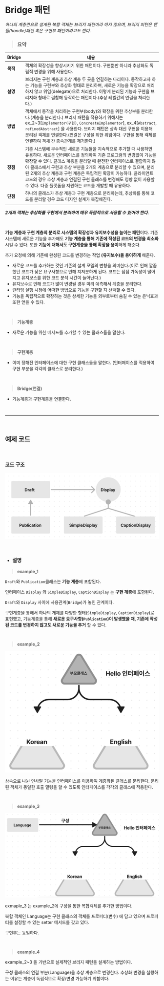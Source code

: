 # **Bridge 패턴**

*하나의 계층만으로 설계된 복합 객체는 브리지 패턴이라 하지 않으며, 브리지 피턴은 핸들(handle)패턴 혹은 구현부 패턴이라고도 한다.*

> ### **요약**

Bridge|내용|
|---|---|
|**목적**|객체의 확장성을 향상시키기 위한 패턴이다. 구현뿐만 아니라 추상화도 독립적 변경을 위해 사용한다.|
|**설명**|브리지는 구현 계층과 추상 계층 두 곳을 연결하는 다리이다. 동작하고자 하는 기능을 구현부와 추상화 형태로 분리하며, 새로운 기능을 확장으로 처리하지 않고 위임(delegate)으로 처리한다. 이렇게 분리된 기능과 구현을 브리지화 형태로 결합해 동작하는 패턴이다.(추상 레벨간의 연결을 처리한다.)|
|**방법**|객체에서 동작을 처리하는 구현부(body)와 확장을 위한 추상부를 분리한다.(계층을 분리한다.) 브리지 패턴을 적용하기 위해서는 ex_2~3[`Implementor(구현)`, `ConcreateImplementor`], ex_4[`Abstract`, `refinedAbstract`] 을 사용한다. 브리지 패턴은 상속 대신 구현을 이용해 분리된 객체를 연결한다.(연결은 구성을 위한 위임이다. 구현을 통해 객체를 연결하여 객체 간 종속관계를 제거한다.)|
|**장점**|기존 시스템에 부수적인 새로운 기능들을 지속적으로 추가할 때 사용하면 유용하다. 새로운 인터페이스를 정의하여 기존 프로그램의 변경없이 기능을 확장할 수 있다. 클래스 계층을 분리할 때 완전한 인터페이스로 결합하지 않아 클래스에서 구현과 추상 부분을 2개의 계층으로 분리할 수 있으며, 분리된 2개의 추상 계층과 구현 계층은 독립적인 확장이 가능하다. 클라이언트 코드의 경우 추상 계층과 연결된 구현 클래스를 변경해도 영향 없이 사용할 수 있다. 다중 플랫폼을 지원하는 코드를 개발할 때 유용하다.|
|**단점**|하나의 클래스가 추상 계층과 구현 계층으로 분리하는데, 추상화를 통해 코드를 분리할 경우 코드 디자인 설계가 복잡해진다.|
||

***2개의 객체는 추상화를 구현에서 분리하여 매우 독립적으로 사용할 수 있어야 한다.***

<br>

**기능 계층과 구현 계층의 분리로 시스템의 확장성과 유지보수성을 높이는 패턴**이다.
기존 시스템에 새로운 기능을 추가해도 **기능 계층을 통해 기존에 작성된 코드의 변경을 최소화** 시킬 수 있다. 또한 **기능에 대해서도 구현계층을 통해 확장을 용이**하게 해준다.

추가 요청에 의해 기존에 완성된 코드를 변경하는 작업 **(유지보수)을 용이하게** 해준다.

- 새로운 코드를 추가하는 것인 기존의 설계 모델의 변형을 의미한다.(이로 인해 깔끔했던 코드가 잦은 요구사항으로 인해 지저분하게 된다. 코드는 점점 가독성이 떨어지고 유지보스를 위한 코드 분석 시간이 늘어난다.)
- 유지보수로 인해 코드가 많이 변경될 경우 미리 예측해서 계층을 분리한다.
- 런타임 실행 시점에 어떠한 방법으로 기능을 구현할 지 선택할 수 있다.
- 기능을 독립적으로 확장하는 것은 상세한 기능을 외부로부터 숨길 수 있는 은닉효과 또한 얻을 수 있다.

<br>

> **기능계층**

- 새로운 기능을 위한 메서드를 추가할 수 있는 클래스들을 말한다.

<br>

> **구현계층**

- 이미 정해진 인터페이스에 대한 구현 클래스들을 말한다. (인터페이스를 적용하여 구현 부분을 각각의 클래스로 분리한다.)

<br>

> **Bridge(연결)**

- 기능계층과 구현계층을 연결한다.


<br><hr><br>

## **예제 코드**


<br>

### **코드 구조**

![Bridge.png](/img/Bridge.png)

<br>

- ### **설명** 

> **example_1**

`Draft`와  `Publication`클래스는 **기능 계층**에 포함된다.

인터페이스 `Display` 와 `SimpleDisplay`, `CaptionDisplay` 는 **구현 계층**에 포함된다. 

`Draft`와 `Display` 사이에 사용관계(`Bridge`)가 놓인 관계이다.

구현계층을 통해서 하나의 개체를 다양한 형태(`SimpleDisplay`, `CaptionDisplay`)로 표현했고, 기능계층을 통해 **새로운 요구사항(`Publication`)이 발생했을 때, 기존에 작성된 코드를 변경하지 않고도 새로운 기능을 추거** 할 수 있다.

<br>

> **example_2**

![bridge_ex_2.png](/img/bridge_ex_2.png)

상속으로 나뉜 인사말 기능을 인터페이스를 이용하여 계층화된 클래스를 분리한다. 분리된 객체가 동일한 호출 멸령을 할 수 있도록 인터페이스를 각각의 클래스에 적용한다.

<br>

> **example_3**

![bridge_ex_3.png](/img/bridge_ex_3.png)

exmaple_3 는 example_2에 구성을 통한 복합객체를 추가한 방법이다.

복합 객체인 Language는 구현 클래스의 객체를 프로퍼티(변수) 에 담고 있으며 프로퍼티를 설정할 수 있는 setter 메서드를 갖고 있다.

구현부는 동일하다.

<br>

> **example_4**

example_2~3 을 기반으로 실제적인 브리지 패턴을 설계하는 방법이다.

구성 클래스의 연결 부분(Language)을 추상 계층으로 변경한다. 추상화 변경을 실행하는 이유는 계층이 독립적으로 확장/변경 가능하기 위함이다.

